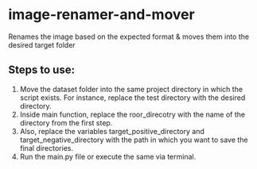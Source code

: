 # image-renamer-and-mover
Renames the image based on the expected format &amp; moves them into the desired target folder

## Steps to use:
1. Move the dataset folder into the same project directory in which the script exists. For instance, replace the test directory with the desired directory.
2. Inside main function, replace the roor_direcotry with the name of the directory from the first step.
3. Also, replace the variables target_positive_directory and target_negative_directory with the path in which you want to save the final directories.
4. Run the main.py file or execute the same via terminal.
